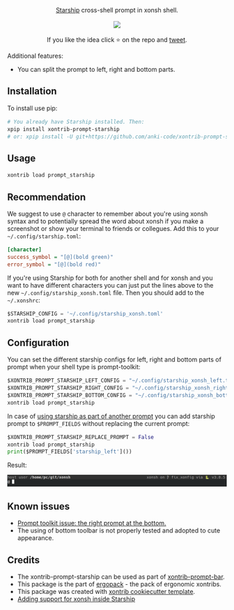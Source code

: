 <p align="center">
<a href="https://github.com/starship/starship">Starship</a> cross-shell prompt in xonsh shell.
<br><br>
<img src="https://repository-images.githubusercontent.com/345190141/5ab8de00-7ed9-11eb-8545-3582ec7e054a">
</p>

<p align="center">  
If you like the idea click ⭐ on the repo and <a href="https://twitter.com/intent/tweet?text=Nice%20prompt%20for%20the%20xonsh%20shell!&url=https://github.com/anki-code/xontrib-xontrib-prompt-starship" target="_blank">tweet</a>.
</p>

Additional features:

* You can split the prompt to left, right and bottom parts.

## Installation

To install use pip:

```bash
# You already have Starship installed. Then:
xpip install xontrib-prompt-starship
# or: xpip install -U git+https://github.com/anki-code/xontrib-prompt-starship
```

## Usage

```bash
xontrib load prompt_starship
```

## Recommendation

We suggest to use `@` character to remember about you're using xonsh syntax and to potentially spread the word about xonsh if you make a screenshot or show your terminal to friends or collegues. Add this to your `~/.config/starship.toml`:
```ini
[character]
success_symbol = "[@](bold green)"
error_symbol = "[@](bold red)"
```
If you're using Starship for both for another shell and for xonsh and you want to have different characters you can just put the lines above to the new `~/.config/starship_xonsh.toml` file. Then you should add to the `~/.xonshrc`: 

```python
$STARSHIP_CONFIG = '~/.config/starship_xonsh.toml'
xontrib load prompt_starship
```

## Configuration

You can set the different starship configs for left, right and bottom parts of prompt when your shell type is prompt-toolkit:

```python
$XONTRIB_PROMPT_STARSHIP_LEFT_CONFIG = "~/.config/starship_xonsh_left.toml"
$XONTRIB_PROMPT_STARSHIP_RIGHT_CONFIG = "~/.config/starship_xonsh_right.toml"
$XONTRIB_PROMPT_STARSHIP_BOTTOM_CONFIG = "~/.config/starship_xonsh_bottom.toml"
xontrib load prompt_starship
```

In case of [using starship as part of another prompt](https://github.com/anki-code/xontrib-prompt-bar#using-starship-cross-shell-prompt-to-rendering-right-sections) you can add starship prompt to `$PROMPT_FIELDS` without replacing the current prompt:
```python
$XONTRIB_PROMPT_STARSHIP_REPLACE_PROMPT = False
xontrib load prompt_starship
print($PROMPT_FIELDS['starship_left']())
```

Result:

<img src="https://raw.githubusercontent.com/anki-code/xontrib-prompt-bar/master/static/xontrib-prompt-bar-starship.png" alt="Prompt bar with starship sections.">


## Known issues

* [Prompt toolkit issue: the right prompt at the bottom.](https://github.com/prompt-toolkit/python-prompt-toolkit/issues/1241)
* The using of bottom toolbar is not properly tested and adopted to cute appearance.

## Credits
* The xontrib-prompt-starship can be used as part of [xontrib-prompt-bar](https://github.com/anki-code/xontrib-prompt-bar).
* This package is the part of [ergopack](https://github.com/anki-code/xontrib-ergopack) - the pack of ergonomic xontribs.
* This package was created with [xontrib cookiecutter template](https://github.com/xonsh/xontrib-cookiecutter).
* [Adding support for xonsh inside Starship](https://github.com/starship/starship/pull/2807)
